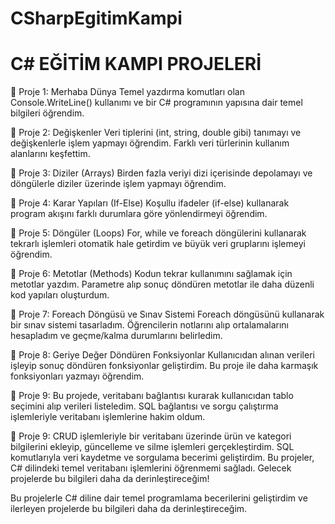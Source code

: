 # CSharpEgitimKampi
# C# EĞİTİM KAMPI PROJELERİ

📍 Proje 1: Merhaba Dünya Temel yazdırma komutları olan Console.WriteLine() kullanımı ve bir C# programının yapısına dair temel bilgileri öğrendim.

📍 Proje 2: Değişkenler Veri tiplerini (int, string, double gibi) tanımayı ve değişkenlerle işlem yapmayı öğrendim. Farklı veri türlerinin kullanım alanlarını keşfettim.

📍 Proje 3: Diziler (Arrays) Birden fazla veriyi dizi içerisinde depolamayı ve döngülerle diziler üzerinde işlem yapmayı öğrendim.

📍 Proje 4: Karar Yapıları (If-Else) Koşullu ifadeler (if-else) kullanarak program akışını farklı durumlara göre yönlendirmeyi öğrendim.

📍 Proje 5: Döngüler (Loops) For, while ve foreach döngülerini kullanarak tekrarlı işlemleri otomatik hale getirdim ve büyük veri gruplarını işlemeyi öğrendim.

📍 Proje 6: Metotlar (Methods) Kodun tekrar kullanımını sağlamak için metotlar yazdım. Parametre alıp sonuç döndüren metotlar ile daha düzenli kod yapıları oluşturdum.

📍 Proje 7: Foreach Döngüsü ve Sınav Sistemi Foreach döngüsünü kullanarak bir sınav sistemi tasarladım. Öğrencilerin notlarını alıp ortalamalarını hesapladım ve geçme/kalma durumlarını belirledim.

📍 Proje 8: Geriye Değer Döndüren Fonksiyonlar Kullanıcıdan alınan verileri işleyip sonuç döndüren fonksiyonlar geliştirdim. Bu proje ile daha karmaşık fonksiyonları yazmayı öğrendim.

📍 Proje 9: Bu projede, veritabanı bağlantısı kurarak kullanıcıdan tablo seçimini alıp verileri listeledim. SQL bağlantısı ve sorgu çalıştırma işlemleriyle veritabanı işlemlerine hakim oldum.

📍 Proje 9: CRUD işlemleriyle bir veritabanı üzerinde ürün ve kategori bilgilerini ekleyip, güncelleme ve silme işlemleri gerçekleştirdim. SQL komutlarıyla veri kaydetme ve sorgulama becerimi geliştirdim.
Bu projeler, C# dilindeki temel veritabanı işlemlerini öğrenmemi sağladı. Gelecek projelerde bu bilgileri daha da derinleştireceğim!

Bu projelerle C# diline dair temel programlama becerilerini geliştirdim ve ilerleyen projelerde bu bilgileri daha da derinleştireceğim.
